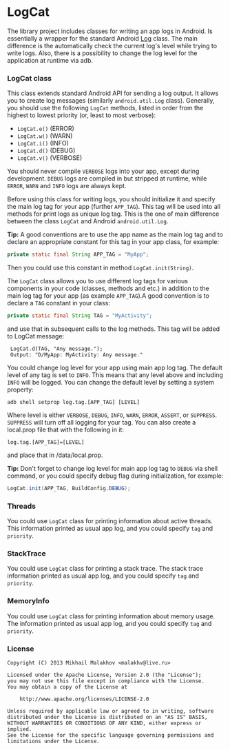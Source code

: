 # LogCat
The library project includes classes for writing an app logs in Android. Is essentially a wrapper for the standard Android [Log](https://developer.android.com/reference/android/util/Log.html) class. The main difference is the automatically check the current log's level while trying to write logs. Also, there is a possibility to change the log level for the application at runtime via adb.

### LogCat class
This class extends standard Android API for sending a log output. It allows you to create log messages (similarly `android.util.Log` class). Generally, you should use the following `LogCat` methods, listed in order from the highest to lowest priority (or, least to most verbose):
* `LogCat.e()` (ERROR)
* `LogCat.w()` (WARN)
* `LogCat.i()` (INFO)
* `LogCat.d()` (DEBUG)
* `LogCat.v()` (VERBOSE)

You should never compile `VERBOSE` logs into your app, except during development. `DEBUG` logs are compiled in but stripped at runtime, while `ERROR`, `WARN` and `INFO` logs are always kept.

Before using this class for writing logs, you should initialize it and specify the main log tag for your app (further `APP_TAG`). This tag will be used into all methods for print logs as unique log tag. This is the one of main difference between the class `LogCat` and Android `android.util.Log`.

__Tip:__ A good conventions are to use the app name as the main log tag and to declare an appropriate constant for this tag in your app class, for example:
```Java
private static final String APP_TAG = "MyApp";
```
Then you could use this constant in method `LogCat.init(String)`.

The `LogCat` class allows you to use different log tags for various components in your code (classes, methods and etc.) in addition to the main log tag for your app (as example `APP_TAG`).A good convention is to declare a `TAG` constant in your class:
```Java
private static final String TAG = "MyActivity";
```
and use that in subsequent calls to the log methods. This tag will be added to LogCat message:
```Text
 LogCat.d(TAG, "Any message.");
 Output: "D/MyApp: MyActivity: Any message."
 ```
You could change log level for your app using main app log tag. The default level of any tag is set to `INFO`. This means that any level above and including `INFO` will be logged. You can change the default level by setting a system property:
```Text
adb shell setprop log.tag.[APP_TAG] [LEVEL]
```
Where level is either `VERBOSE`, `DEBUG`, `INFO`, `WARN`, `ERROR`, `ASSERT`, or `SUPPRESS`. `SUPPRESS` will turn off all logging for your tag. You can also create a local.prop file that with the following in it:
```Text
log.tag.[APP_TAG]=[LEVEL]
```
and place that in /data/local.prop.

 __Tip:__ Don't forget to change log level for main app log tag to `DEBUG` via shell command, or you could specify debug flag during initialization, for example:
```Java
LogCat.init(APP_TAG, BuildConfig.DEBUG);
```

### Threads
You could use `LogCat` class for printing information about active threads. This information printed as usual app log, and you could specify `tag` and `priority`.

### StackTrace
You could use `LogCat` class for printing a stack trace. The stack trace information printed as usual app log, and you could specify `tag` and `priority`.

### MemoryInfo
You could use `LogCat` class for printing information about memory usage. The information printed as usual app log, and you could specify `tag` and `priority`.

### License
```Text
Copyright (C) 2013 Mikhail Malakhov <malakhv@live.ru>

Licensed under the Apache License, Version 2.0 (the "License");
you may not use this file except in compliance with the License.
You may obtain a copy of the License at

    http://www.apache.org/licenses/LICENSE-2.0

Unless required by applicable law or agreed to in writing, software
distributed under the License is distributed on an "AS IS" BASIS,
WITHOUT WARRANTIES OR CONDITIONS OF ANY KIND, either express or implied.
See the License for the specific language governing permissions and
limitations under the License.
```
